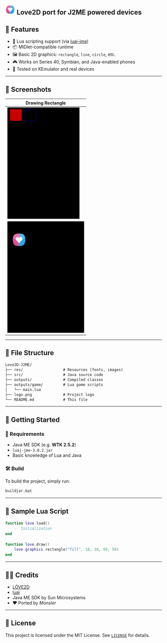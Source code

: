 <img src="logo.png" width="32"> Love2D port for J2ME powered devices
---

## 🚀 Features

- 🐍 Lua scripting support (via [luaj-jme](https://github.com/luaj/luaj))
- 📦 MIDlet-compatible runtime
- 🖼 Basic 2D graphics: `rectangle`, `line`, `circle`, etc.
- 🎮 Works on Series 40, Symbian, and Java-enabled phones
- 🧪 Tested on KEmulator and real devices

---

## 📸 Screenshots

| Drawing Rectangle |
| ----------------- |
| ![example](example.png) |
| ![example](example2.jpg) |

---

## 📂 File Structure

```
Love2D-J2ME/
├── res/                  # Resources (fonts, images)
├── src/                  # Java source code
├── outputs/              # Compiled classes
├── outputs/game/         # Lua game scripts
│   └── main.lua
├── logo.png              # Project logo
└── README.md             # This file
```

---

## 🧠 Getting Started

### 🔧 Requirements

- Java ME SDK (e.g. **WTK 2.5.2**)
- `luaj-jme-3.0.2.jar`
- Basic knowledge of Lua and Java

### 🛠 Build

To build the project, simply run:

```bash
buildjar.bat
```

---

## 🧾 Sample Lua Script

```lua
function love.load()
    -- Initialization
end

function love.draw()
    love.graphics.rectangle("fill", 10, 10, 50, 50)
end
```

---

## 🧑‍💻 Credits

- [LÖVE2D](https://love2d.org/)
- [luaj](https://github.com/luaj/luaj)
- Java ME SDK by Sun Microsystems
- ❤️ Ported by *Monsler*

---

## 📜 License

This project is licensed under the MIT License. See [`LICENSE`](LICENSE) for details.
